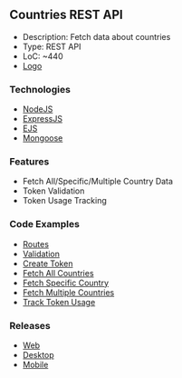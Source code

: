 ## Countries REST API
- Description: Fetch data about countries
- Type: REST API
- LoC: ~440
- [Logo]()

### Technologies
- [NodeJS](https://www.nodejs.org)
- [ExpressJS](https://www.npmjs.com/package/express)
- [EJS](https://www.npmjs.com/package/ejs)
- [Mongoose](https://www.npmjs.com/package/mongoose)

### Features
- Fetch All/Specific/Multiple Country Data
- Token Validation
- Token Usage Tracking

### Code Examples
- [Routes](https://github.com/Sinc0/NodeCountriesRestAPI/blob/master/routes.js)
- [Validation](https://github.com/Sinc0/NodeCountriesRestAPI/blob/master/validation.js)
- [Create Token](https://github.com/Sinc0/NodeCountriesRestAPI/blob/master/controllers/tokens.js#L6-L23)
- [Fetch All Countries](https://github.com/Sinc0/NodeCountriesRestAPI/blob/master/controllers/countries.js#L9-L51)
- [Fetch Specific Country](https://github.com/Sinc0/NodeCountriesRestAPI/blob/master/controllers/countries.js#L53-L110)
- [Fetch Multiple Countries](https://github.com/Sinc0/NodeCountriesRestAPI/blob/master/controllers/countries.js#L112-L172)
- [Track Token Usage](https://github.com/Sinc0/NodeCountriesRestAPI/blob/master/controllers/countries.js#L48-L49)

### Releases
- [Web](https://node-countries-api.herokuapp.com/)
- [Desktop]()
- [Mobile]()
